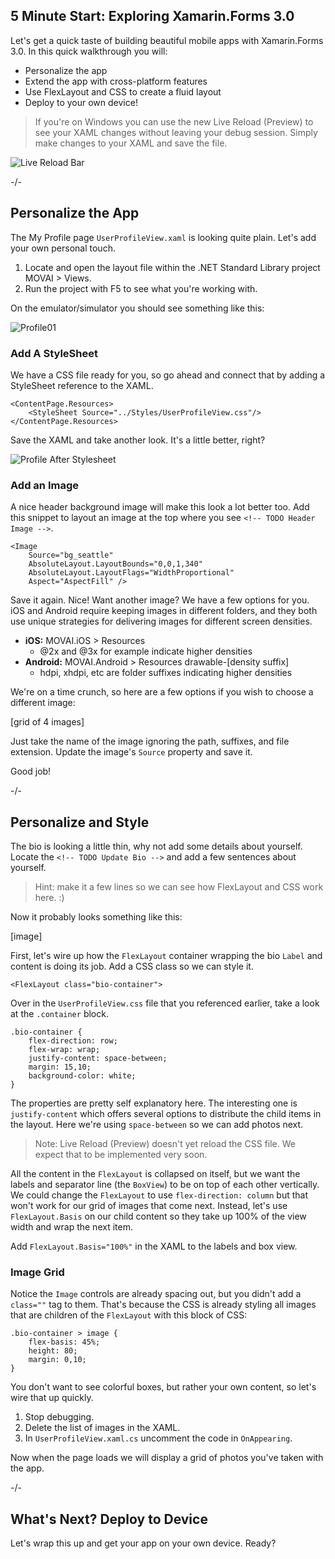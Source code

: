 ## 5 Minute Start: Exploring Xamarin.Forms 3.0
Let's get a quick taste of building beautiful mobile apps with Xamarin.Forms 3.0. In this quick walkthrough you will:

* Personalize the app
* Extend the app with cross-platform features
* Use FlexLayout and CSS to create a fluid layout
* Deploy to your own device!

> If you're on Windows you can use the new Live Reload (Preview) to see your XAML changes without leaving your debug session. Simply make changes to your XAML and save the file. 

![Live Reload Bar](Images/LiveReloadBar.png)

-/-
## Personalize the App
The My Profile page `UserProfileView.xaml` is looking quite plain. Let's add your own personal touch.

1. Locate and open the layout file within the .NET Standard Library project MOVAI > Views.
2. Run the project with F5 to see what you're working with.

On the emulator/simulator you should see something like this:

![Profile01](Images/Profile01.png)

### Add A StyleSheet
We have a CSS file ready for you, so go ahead and connect that by adding a StyleSheet reference to the XAML.

```
<ContentPage.Resources>
    <StyleSheet Source="../Styles/UserProfileView.css"/>
</ContentPage.Resources>
```

Save the XAML and take another look. It's a little better, right?

![Profile After Stylesheet](Images/ProfileAfterStylesheet.png)

### Add an Image
A nice header background image will make this look a lot better too. Add this snippet to layout an image at the top where you see `<!-- TODO Header Image -->`.

```
<Image 
	Source="bg_seattle"
	AbsoluteLayout.LayoutBounds="0,0,1,340"
	AbsoluteLayout.LayoutFlags="WidthProportional"
	Aspect="AspectFill" />
```

Save it again. Nice! Want another image? We have a few options for you. iOS and Android require keeping images in different folders, and they both use unique strategies for delivering images for different screen densities.

* **iOS:** MOVAI.iOS > Resources
  * @2x and @3x for example indicate higher densities
* **Android:** MOVAI.Android > Resources drawable-[density suffix]
  * hdpi, xhdpi, etc are folder suffixes indicating higher densities

We're on a time crunch, so here are a few options if you wish to choose a different image:

[grid of 4 images]

Just take the name of the image ignoring the path, suffixes, and file extension. Update the image's `Source` property and save it.

Good job! 

-/-
## Personalize and Style
The bio is looking a little thin, why not add some details about yourself. Locate the `<!-- TODO Update Bio -->` and add a few sentences about yourself.

> Hint: make it a few lines so we can see how FlexLayout and CSS work here. :)

Now it probably looks something like this:

[image]

First, let's wire up how the `FlexLayout` container wrapping the bio `Label` and content is doing its job. Add a CSS class so we can style it.

```
<FlexLayout class="bio-container">
```

Over in the `UserProfileView.css` file that you referenced earlier, take a look at the `.container` block.

```
.bio-container {
    flex-direction: row;
    flex-wrap: wrap;
    justify-content: space-between;
    margin: 15,10;
    background-color: white;
}
```

The properties are pretty self explanatory here. The interesting one is `justify-content` which offers several options to distribute the child items in the layout. Here we're using `space-between` so we can add photos next.

> Note: Live Reload (Preview) doesn't yet reload the CSS file. We expect that to be implemented very soon.

All the content in the `FlexLayout` is collapsed on itself, but we want the labels and separator line (the `BoxView`) to be on top of each other vertically. We could change the `FlexLayout` to use `flex-direction: column` but that won't work for our grid of images that come next. Instead, let's use `FlexLayout.Basis` on our child content so they take up 100% of the view width and wrap the next item.

Add `FlexLayout.Basis="100%"` in the XAML to the labels and box view.

### Image Grid
Notice the `Image` controls are already spacing out, but you didn't add a `class=""` tag to them. That's because the CSS is already styling all images that are children of the `FlexLayout` with this block of CSS:

```
.bio-container > image {
    flex-basis: 45%;
    height: 80;
    margin: 0,10;
}
```

You don't want to see colorful boxes, but rather your own content, so let's wire that up quickly. 

1. Stop debugging.
2. Delete the list of images in the XAML.  
3. In `UserProfileView.xaml.cs` uncomment the code in `OnAppearing`.

Now when the page loads we will display a grid of photos you've taken with the app. 

-/-
## What's Next? Deploy to Device
Let's wrap this up and get your app on your own device. Ready?